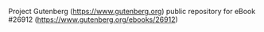 Project Gutenberg (https://www.gutenberg.org) public repository for eBook #26912 (https://www.gutenberg.org/ebooks/26912)
